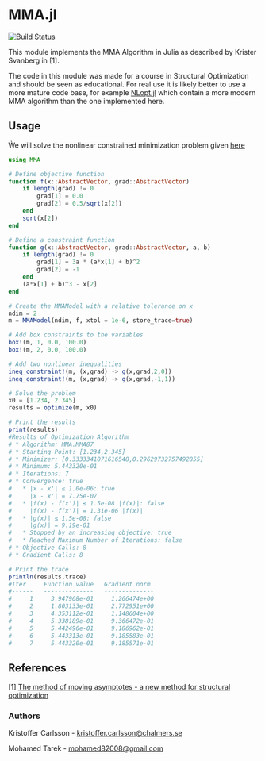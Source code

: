 # MMA.jl

[![Build Status](https://travis-ci.org/KristofferC/MMA.jl.svg?branch=master)](https://travis-ci.org/KristofferC/MMA.jl)

This module implements the MMA Algorithm in Julia as described by Krister Svanberg in [1].

The code in this module was made for a course in Structural Optimization and should be seen as educational. For real use it is likely better to use a more mature code base, for example [NLopt.jl](https://github.com/JuliaOpt/NLopt.jl) which contain a more modern MMA algorithm than the one implemented here.

## Usage

Ẁe will solve the nonlinear constrained minimization problem given [here](http://ab-initio.mit.edu/wiki/index.php/NLopt_Tutorial)

```julia
using MMA

# Define objective function
function f(x::AbstractVector, grad::AbstractVector)
    if length(grad) != 0
        grad[1] = 0.0
        grad[2] = 0.5/sqrt(x[2])
    end
    sqrt(x[2])
end

# Define a constraint function
function g(x::AbstractVector, grad::AbstractVector, a, b)
    if length(grad) != 0
        grad[1] = 3a * (a*x[1] + b)^2
        grad[2] = -1
    end
    (a*x[1] + b)^3 - x[2]
end

# Create the MMAModel with a relative tolerance on x
ndim = 2
m = MMAModel(ndim, f, xtol = 1e-6, store_trace=true)

# Add box constraints to the variables
box!(m, 1, 0.0, 100.0)
box!(m, 2, 0.0, 100.0)

# Add two nonlinear inequalities
ineq_constraint!(m, (x,grad) -> g(x,grad,2,0))
ineq_constraint!(m, (x,grad) -> g(x,grad,-1,1))

# Solve the problem
x0 = [1.234, 2.345]
results = optimize(m, x0)

# Print the results
print(results)
#Results of Optimization Algorithm
# * Algorithm: MMA.MMA87
# * Starting Point: [1.234,2.345]
# * Minimizer: [0.3333341071616548,0.29629732757492855]
# * Minimum: 5.443320e-01
# * Iterations: 7
# * Convergence: true
#   * |x - x'| ≤ 1.0e-06: true
#     |x - x'| = 7.75e-07
#   * |f(x) - f(x')| ≤ 1.5e-08 |f(x)|: false
#     |f(x) - f(x')| = 1.31e-06 |f(x)|
#   * |g(x)| ≤ 1.5e-08: false
#     |g(x)| = 9.19e-01
#   * Stopped by an increasing objective: true
#   * Reached Maximum Number of Iterations: false
# * Objective Calls: 8
# * Gradient Calls: 8

# Print the trace
println(results.trace)
#Iter     Function value   Gradient norm
#------   --------------   --------------
#     1     3.947968e-01     1.266474e+00
#     2     1.803133e-01     2.772951e+00
#     3     4.353112e-01     1.148604e+00
#     4     5.338189e-01     9.366472e-01
#     5     5.442496e-01     9.186962e-01
#     6     5.443313e-01     9.185583e-01
#     7     5.443320e-01     9.185571e-01
```

## References
[1] [The method of moving asymptotes - a new method for structural optimization](http://www.researchgate.net/publication/227631828_The_method_of_moving_asymptotesa_new_method_for_structural_optimization)

### Authors
Kristoffer Carlsson - kristoffer.carlsson@chalmers.se

Mohamed Tarek - mohamed82008@gmail.com

